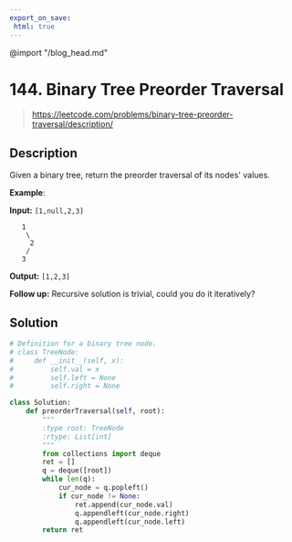 ```yaml
---
export_on_save:
 html: true
---
```

@import "/blog_head.md"

# 144. Binary Tree Preorder Traversal

> <https://leetcode.com/problems/binary-tree-preorder-traversal/description/>

## Description

Given a binary tree, return the preorder traversal of its nodes' values.

**Example**:

**Input:** `[1,null,2,3]`
```
   1
    \
     2
    /
   3
```
**Output:** `[1,2,3]`

**Follow up:** Recursive solution is trivial, could you do it iteratively?

## Solution

```python
# Definition for a binary tree node.
# class TreeNode:
#     def __init__(self, x):
#         self.val = x
#         self.left = None
#         self.right = None

class Solution:
    def preorderTraversal(self, root):
        """
        :type root: TreeNode
        :rtype: List[int]
        """
        from collections import deque
        ret = []
        q = deque([root])
        while len(q):
            cur_node = q.popleft()
            if cur_node != None:
                ret.append(cur_node.val)
                q.appendleft(cur_node.right)
                q.appendleft(cur_node.left)
        return ret
```

